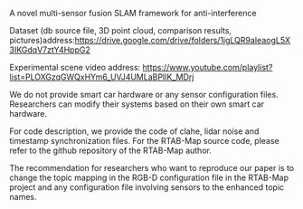 A novel multi-sensor fusion SLAM framework for anti-interference

Dataset (db source file, 3D point cloud, comparison results, pictures)address:https://drive.google.com/drive/folders/1jgLQR9aIeaogL5X3IKGdqV7ztY4HppG2

Experimental scene video address: https://www.youtube.com/playlist?list=PLOXGzqGWQxHYm6_UVJ4UMLaBPIlK_MDrj

We do not provide smart car hardware or any sensor configuration files. Researchers can modify their systems based on their own smart car hardware.

For code description, we provide the code of clahe, lidar noise and timestamp synchronization files. For the RTAB-Map source code, please refer to the github repository of the RTAB-Map author.

The recommendation for researchers who want to reproduce our paper is to change the topic mapping in the RGB-D configuration file in the RTAB-Map project and any configuration file involving sensors to the enhanced topic names.
